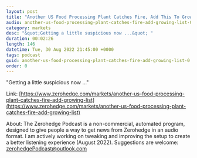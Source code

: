 ```yaml
---
layout: post
title: "Another US Food Processing Plant Catches Fire, Add This To Growing List"
audio: another-us-food-processing-plant-catches-fire-add-growing-list-0
category: markets
desc: "&quot;Getting a little suspicious now ...&quot; "
duration: 00:02:26
length: 146
datetime: Tue, 30 Aug 2022 21:45:00 +0000
tags: podcast
guid: another-us-food-processing-plant-catches-fire-add-growing-list-0
order: 0
---
```

&quot;Getting a little suspicious now ...&quot; 

Link: [https://www.zerohedge.com/markets/another-us-food-processing-plant-catches-fire-add-growing-list](https://www.zerohedge.com/markets/another-us-food-processing-plant-catches-fire-add-growing-list)

About: The Zerohedge Podcast is a non-commercial, automated program, designed to give people a way to get news from Zerohedge in an audio format.  I am actively working on tweaking and improving the setup to create a better listening experience (August 2022).  Suggestions are welcome: [zerohedgePodcast@outlook.com](mailto:zerohedgePodcast@outlook.com)